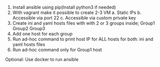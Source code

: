 1.	Install ansible using pip(Install python3 if needed)
2.	With vagrant make it possible to create 2-3 VM
a.	Static IPs
b.	Accessible via port 22
c.	Accessible via custom private key
3.	Create ini and yaml hosts files with with 2 or 3 groups inside;
Group1 Group2 Group3
4.	Add one host for each group
5.	Run ad-hoc command to print host IP for ALL hosts for both: ini and yaml hosts files
6.	Run ad-hoc command only for Group1 host

Optional:
Use docker to run ansible
